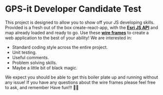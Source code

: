 # GPS-it Developer Candidate Test

This project is designed to allow you to show off your JS developing skills. Provided is a fresh out of the box create-react-app, with the **[Esri JS API](https://developers.arcgis.com/javascript/latest/api-reference/index.html)** and map already loaded and ready to go. Use these **[wire frames](https://gpsitnz.sharepoint.com/:b:/g/EY1MQXXBpNhDsd_M8kRvNDcBwsNlySmIjeu2FlEuKv9B_w?e=EUBPUU)** to create a web application to the best of your ability! We are interested in:

  - Standard coding style across the entire project.
  - Unit testing.
  - Useful comments.
  - Problem solving skills.
  - Maybe a little bit of black magic.

We expect you should be able to get this boiler plate up and running without any issue! If you have any questions about the wire frames please feel free to ask, and remember Have fun!!! 🤘🏻
